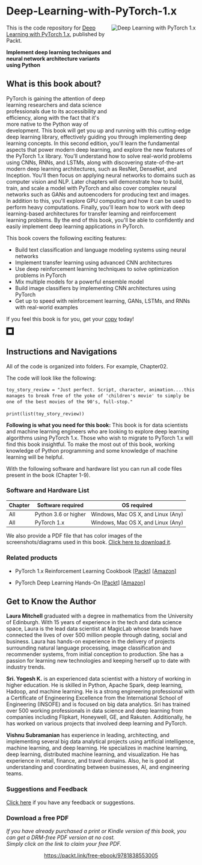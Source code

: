 # Deep-Learning-with-PyTorch-1.x

<a href="https://www.packtpub.com/data/deep-learning-with-pytorch-1-0-second-edition"><img src="https://www.packtpub.com/media/catalog/product/cache/ecd051e9670bd57df35c8f0b122d8aea/9/7/9781838553005-original.jpeg" alt="Deep Learning with PyTorch 1.x" height="256px" align="right"></a>

This is the code repository for [Deep Learning with PyTorch 1.x](https://www.packtpub.com/data/deep-learning-with-pytorch-1-0-second-edition), published by Packt.

**Implement deep learning techniques and neural network architecture variants using Python**

## What is this book about?
PyTorch is gaining the attention of deep learning researchers and data science professionals due to its accessibility and efficiency, along with the fact that it's more native to the Python way of development. This book will get you up and running with this cutting-edge deep learning library, effectively guiding you through implementing deep learning concepts.
In this second edition, you'll learn the fundamental aspects that power modern deep learning, and explore the new features of the PyTorch 1.x library. You'll understand how to solve real-world problems using CNNs, RNNs, and LSTMs, along with discovering state-of-the-art modern deep learning architectures, such as ResNet, DenseNet, and Inception. You'll then focus on applying neural networks to domains such as computer vision and NLP. Later chapters will demonstrate how to build, train, and scale a model with PyTorch and also cover complex neural networks such as GANs and autoencoders for producing text and images. In addition to this, you'll explore GPU computing and how it can be used to perform heavy computations. Finally, you'll learn how to work with deep learning-based architectures for transfer learning and reinforcement learning problems.
By the end of this book, you'll be able to confidently and easily implement deep learning applications in PyTorch.

This book covers the following exciting features:
* Build text classification and language modeling systems using neural networks
* Implement transfer learning using advanced CNN architectures
* Use deep reinforcement learning techniques to solve optimization problems in PyTorch
* Mix multiple models for a powerful ensemble model
* Build image classifiers by implementing CNN architectures using PyTorch
* Get up to speed with reinforcement learning, GANs, LSTMs, and RNNs with real-world examples

If you feel this book is for you, get your [copy](https://www.amazon.com/Deep-Learning-PyTorch-1-x-architecture/dp/1838553002) today!

<a href="https://www.packtpub.com/?utm_source=github&utm_medium=banner&utm_campaign=GitHubBanner"><img src="https://raw.githubusercontent.com/PacktPublishing/GitHub/master/GitHub.png" 
alt="https://www.packtpub.com/" border="5" /></a>

## Instructions and Navigations
All of the code is organized into folders. For example, Chapter02.

The code will look like the following:
```
toy_story_review = "Just perfect. Script, character, animation....this manages to break free of the yoke of 'children's movie' to simply be one of the best movies of the 90's, full-stop."

print(list(toy_story_review))
```

**Following is what you need for this book:**
This book is for data scientists and machine learning engineers who are looking to explore deep learning algorithms using PyTorch 1.x. Those who wish to migrate to PyTorch 1.x will find this book insightful. To make the most out of this book, working knowledge of Python programming and some knowledge of machine learning will be helpful.


With the following software and hardware list you can run all code files present in the book (Chapter 1-9).
### Software and Hardware List
| Chapter | Software required | OS required |
| -------- | ------------------------------------ | ----------------------------------- |
| All | Python 3.6 or higher | Windows, Mac OS X, and Linux (Any) |
| All | PyTorch 1.x | Windows, Mac OS X, and Linux (Any) |

We also provide a PDF file that has color images of the screenshots/diagrams used in this book. [Click here to download it](http://www.packtpub.com/sites/default/files/downloads/9781838553005_ColorImages.pdf).

### Related products
* PyTorch 1.x Reinforcement Learning Cookbook [[Packt]](https://www.packtpub.com/data/pytorch-1-0-reinforcement-learning-cookbook) [[Amazon]](https://www.amazon.com/PyTorch-Reinforcement-Learning-Cookbook-self-learning/dp/1838551964/)

* PyTorch Deep Learning Hands-On [[Packt]](https://www.packtpub.com/big-data-and-business-intelligence/hands-deep-learning-pytorch) [[Amazon]](https://www.amazon.com/Deep-Reinforcement-Learning-Hands-Q-networks/dp/1788834240)

## Get to Know the Author
**Laura Mitchell** graduated with a degree in mathematics from the University of Edinburgh. With 15 years of experience in the tech and data science space, Laura is the lead data scientist at MagicLab whose brands have connected the lives of over 500 million people through dating, social and business. Laura has hands-on experience in the delivery of projects surrounding natural language processing, image classification and recommender systems, from initial conception to production. She has a passion for learning new technologies and keeping herself up to date with industry trends.

**Sri. Yogesh K.** is an experienced data scientist with a history of working in higher education. He is skilled in Python, Apache Spark, deep learning, Hadoop, and machine learning. He is a strong engineering professional with a Certificate of Engineering Excellence from the International School of Engineering (INSOFE) and is focused on big data analytics. Sri has trained over 500 working professionals in data science and deep learning from companies including Flipkart, Honeywell, GE, and Rakuten. Additionally, he has worked on various projects that involved deep learning and PyTorch.

**Vishnu Subramanian** has experience in leading, architecting, and implementing several big data analytical projects using artificial intelligence, machine learning, and deep learning. He specializes in machine learning, deep learning, distributed machine learning, and visualization. He has experience in retail, finance, and travel domains. Also, he is good at understanding and coordinating between businesses, AI, and engineering teams.



### Suggestions and Feedback
[Click here](https://docs.google.com/forms/d/e/1FAIpQLSdy7dATC6QmEL81FIUuymZ0Wy9vH1jHkvpY57OiMeKGqib_Ow/viewform) if you have any feedback or suggestions.


### Download a free PDF

 <i>If you have already purchased a print or Kindle version of this book, you can get a DRM-free PDF version at no cost.<br>Simply click on the link to claim your free PDF.</i>
<p align="center"> <a href="https://packt.link/free-ebook/9781838553005">https://packt.link/free-ebook/9781838553005 </a> </p>